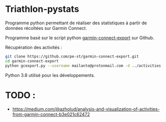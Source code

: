 # Triathlon-pystats

Programme python permettant de réaliser des statistiques à partir de données récoltées sur Garmin Connect.

Programme basé sur le script python [garmin-connect-export](https://github.com/pe-st/garmin-connect-export) sur Github.

Récupération des activités :

```bash
git clone https://github.com/pe-st/garmin-connect-export.git
cd garmin-connect-export
python gcexport.py --username mailanto@protonmail.com -d ../activities --count all
```

Python 3.8 utilisé pour les développements.

# TODO :

* https://medium.com/@azholud/analysis-and-visualization-of-activities-from-garmin-connect-b3e021c62472
